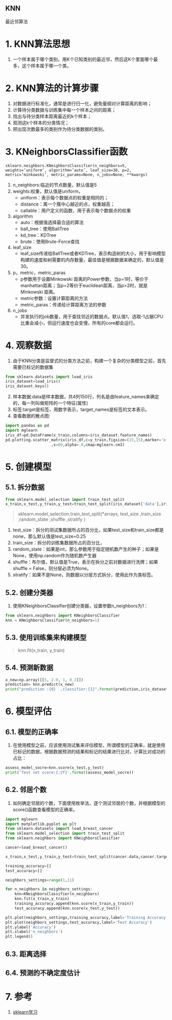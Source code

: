 KNN
---
最近邻算法

# 1. KNN算法思想
1. 一个样本属于哪个类别，用K个已知类别的最近邻，然后这K个里面哪个最多，这个样本属于哪一个类。

# 2. KNN算法的计算步骤
1. 对数据进行标准化，通常是进行归一化，避免量纲对计算距离的影响；
2. 计算待分类数据与训练集中每一个样本之间的距离；
3. 找出与待分类样本距离最近的k个样本；
4. 观测这k个样本的分类情况；
5. 把出现次数最多的类别作为待分类数据的类别。

# 3. KNeighborsClassifier函数
`sklearn.neighbors.KNeighborsClassifier(n_neighbors=5, weights=’uniform’, algorithm=’auto’, leaf_size=30, p=2, metric=’minkowski’, metric_params=None, n_jobs=None, **kwargs)`
1. n_neighbors:临近的节点数量，默认值是5
2. weights:权重，默认值是uniform，
    + uniform：表示每个数据点的权重是相同的；
    + distance：离一个簇中心越近的点，权重越高；
    + callable：用户定义的函数，用于表示每个数据点的权重
3. algorithm
    + auto：根据值选择最合适的算法
    + ball_tree：使用BallTree
    + kd_tree：KDTree
    + brute：使用Brute-Force查找
4. leaf_size
    + leaf_size传递给BallTree或者KDTree，表示构造树的大小，用于影响模型构建的速度和树需要的内存数量，最佳值是根据数据来确定的，默认值是30。
5. p，metric，metric_paras
    + p参数用于设置Minkowski 距离的Power参数，当p=1时，等价于manhattan距离；当p=2等价于euclidean距离，当p>2时，就是Minkowski 距离。
    + metric参数：设置计算距离的方法
    + metric_paras：传递给计算距离方法的参数
6. n_jobs
    +  并发执行的job数量，用于查找邻近的数据点。默认值1，选取-1占据CPU比重会减小，但运行速度也会变慢，所有的core都会运行。

# 4. 观察数据
1. 由于KNN分类是监督式的分类方法之前，构建一个复杂的分类模型之前，首先需要已标记的数据集
```py
from sklearn.datasets import load_iris
iris_dataset=load_iris()
iris_dataset.keys()
```
2. 样本数据:data是样本数据，共4列150行，列名是由feature_names来确定的，每一列叫做矩阵的一个特征(属性)
3. 标签:target是标签，用数字表示，target_names是标签的文本表示。
4. 查看数据的散点图:
```py
import pandas as pd
import mglearn
iris_df=pd.DataFrame(x_train,columns=iris_dataset.feature_names)
pd.plotting.scatter_matrix(iris_df,c=y_train,figsize=(15,15),marker='o',hist_kwds={'bins':20}
                    ,s=60,alpha=.8,cmap=mglearn.cm3)
```

# 5. 创建模型

## 5.1. 拆分数据
```py
from sklearn.model_selection import train_test_split
x_train,x_test,y_train,y_test=train_test_split(iris_dataset['data'],iris_dataset['target'],random_state=0)
```

>sklearn.model_selection.train_test_split(*arrays, test_size ,train_size ,random_state ,shuffle ,stratify )
1. test_size：拆分的测试集数据所占的百分比，如果test_size和train_size都是none，那么默认值是test_size=0.25
2. train_size：拆分的训练集数据所占的百分比，
3. random_state：如果是int，那么参数用于指定随机数产生的种子；如果是None，使用np.random作为随机数产生器
4. shuffle：布尔值，默认值是True，表示在拆分之前对数据进行洗牌；如果shuffle = False，则分层必须为None。
5. stratify：如果不是None，则数据以分层方式拆分，使用此作为类标签。

## 5.2. 创建分类器
1. 使用KNeighborsClassifier创建分类器，设置参数n_neighbors为1：
```py
from sklearn.neighbors import KNeighborsClassifier
knn = KNeighborsClassifier(n_neighbors=1)
```

## 5.3. 使用训练集来构建模型
>knn.fit(x_train, y_train)

## 5.4. 预测新数据
```py
x_new=np.array([[5, 2.9, 1, 0.2]])
prediction= knn.predict(x_new)
print("prediction :{0}  ,classifier:{1}".format(prediction,iris_dataset["target_names"][prediction]))
```

# 6. 模型评估

## 6.1. 模型的正确率
1. 在使用模型之前，应该使用测试集来评估模型，所谓模型的正确率，就是使用已标记的数据，根据数据预测的结果和标记的结果进行比对，计算比对成功的占比：
```py
assess_model_socre=knn.score(x_test,y_test)
print('Test set score:{:2f}'.format(assess_model_socre))
```

## 6.2. 邻居个数
1. 如何确定邻居的个数，下面使用枚举法，逐个测试邻居的个数，并根据模型的score()函数查看模型的正确率。
```py
import mglearn
import matplotlib.pyplot as plt
from sklearn.datasets import load_breast_cancer
from sklearn.model_selection import train_test_split
from sklearn.neighbors import KNeighborsClassifier

cancer=load_breast_cancer()

x_train,x_test,y_train,y_test=train_test_split(cancer.data,cancer.target,random_state=66)

training_accuracy=[]
test_accuracy=[]

neighbors_settings=range(1,11)

for n_neighbors in neighbors_settings:
    knn=KNeighborsClassifier(n_neighbors)
    knn.fit(x_train,y_train)
    training_accuracy.append(knn.score(x_train,y_train))
    test_accuracy.append(knn.score(x_test,y_test))

plt.plot(neighbors_settings,training_accuracy,label='Training Accuracy')
plt.plot(neighbors_settings,test_accuracy,label='Test Accuracy')
plt.ylabel('Accuracy')
plt.xlabel('n_neighbors')
plt.legend()
```

## 6.3. 距离选择

## 6.4. 预测的不确定度估计

# 7. 参考
1. <a href = "https://www.cnblogs.com/ljhdo/p/10600613.html">sklearn学习</a>